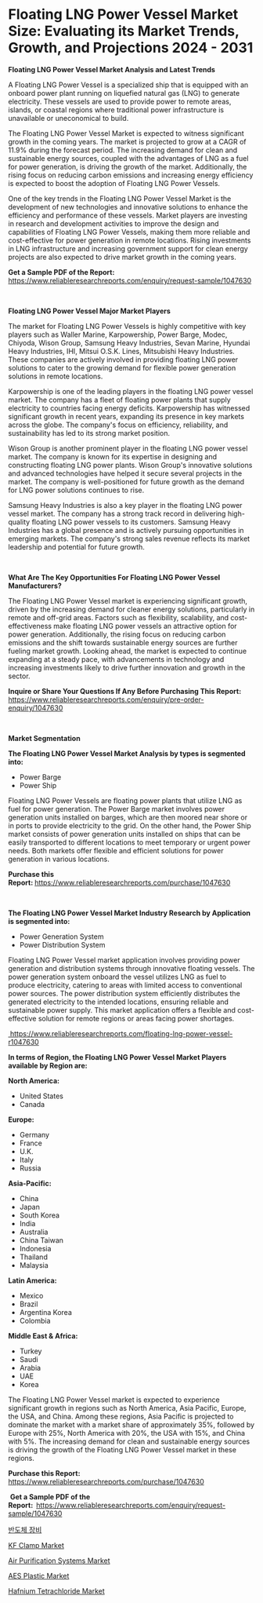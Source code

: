 <p><h1>Floating LNG Power Vessel Market Size: Evaluating its Market Trends, Growth, and Projections 2024 - 2031</h1></p><p><strong>Floating LNG Power Vessel Market Analysis and Latest Trends</strong></p>
<p><p>A Floating LNG Power Vessel is a specialized ship that is equipped with an onboard power plant running on liquefied natural gas (LNG) to generate electricity. These vessels are used to provide power to remote areas, islands, or coastal regions where traditional power infrastructure is unavailable or uneconomical to build.</p><p>The Floating LNG Power Vessel Market is expected to witness significant growth in the coming years. The market is projected to grow at a CAGR of 11.9% during the forecast period. The increasing demand for clean and sustainable energy sources, coupled with the advantages of LNG as a fuel for power generation, is driving the growth of the market. Additionally, the rising focus on reducing carbon emissions and increasing energy efficiency is expected to boost the adoption of Floating LNG Power Vessels.</p><p>One of the key trends in the Floating LNG Power Vessel Market is the development of new technologies and innovative solutions to enhance the efficiency and performance of these vessels. Market players are investing in research and development activities to improve the design and capabilities of Floating LNG Power Vessels, making them more reliable and cost-effective for power generation in remote locations. Rising investments in LNG infrastructure and increasing government support for clean energy projects are also expected to drive market growth in the coming years.</p></p>
<p><strong>Get a Sample PDF of the Report:&nbsp;</strong> <a href="https://www.reliableresearchreports.com/enquiry/request-sample/1047630">https://www.reliableresearchreports.com/enquiry/request-sample/1047630</a></p>
<p>&nbsp;</p>
<p><strong>Floating LNG Power Vessel Major Market Players</strong></p>
<p><p>The market for Floating LNG Power Vessels is highly competitive with key players such as Waller Marine, Karpowership, Power Barge, Modec, Chiyoda, Wison Group, Samsung Heavy Industries, Sevan Marine, Hyundai Heavy Industries, IHI, Mitsui O.S.K. Lines, Mitsubishi Heavy Industries. These companies are actively involved in providing floating LNG power solutions to cater to the growing demand for flexible power generation solutions in remote locations.</p><p>Karpowership is one of the leading players in the floating LNG power vessel market. The company has a fleet of floating power plants that supply electricity to countries facing energy deficits. Karpowership has witnessed significant growth in recent years, expanding its presence in key markets across the globe. The company's focus on efficiency, reliability, and sustainability has led to its strong market position.</p><p>Wison Group is another prominent player in the floating LNG power vessel market. The company is known for its expertise in designing and constructing floating LNG power plants. Wison Group's innovative solutions and advanced technologies have helped it secure several projects in the market. The company is well-positioned for future growth as the demand for LNG power solutions continues to rise.</p><p>Samsung Heavy Industries is also a key player in the floating LNG power vessel market. The company has a strong track record in delivering high-quality floating LNG power vessels to its customers. Samsung Heavy Industries has a global presence and is actively pursuing opportunities in emerging markets. The company's strong sales revenue reflects its market leadership and potential for future growth.</p></p>
<p>&nbsp;</p>
<p><strong>What Are The Key Opportunities For Floating LNG Power Vessel Manufacturers?</strong></p>
<p><p>The Floating LNG Power Vessel market is experiencing significant growth, driven by the increasing demand for cleaner energy solutions, particularly in remote and off-grid areas. Factors such as flexibility, scalability, and cost-effectiveness make floating LNG power vessels an attractive option for power generation. Additionally, the rising focus on reducing carbon emissions and the shift towards sustainable energy sources are further fueling market growth. Looking ahead, the market is expected to continue expanding at a steady pace, with advancements in technology and increasing investments likely to drive further innovation and growth in the sector.</p></p>
<p><strong>Inquire or Share Your Questions If Any Before Purchasing This Report:</strong> <a href="https://www.reliableresearchreports.com/enquiry/pre-order-enquiry/1047630">https://www.reliableresearchreports.com/enquiry/pre-order-enquiry/1047630</a></p>
<p>&nbsp;</p>
<p><strong>Market Segmentation</strong></p>
<p><strong>The Floating LNG Power Vessel Market Analysis by types is segmented into:</strong></p>
<p><ul><li>Power Barge</li><li>Power Ship</li></ul></p>
<p><p>Floating LNG Power Vessels are floating power plants that utilize LNG as fuel for power generation. The Power Barge market involves power generation units installed on barges, which are then moored near shore or in ports to provide electricity to the grid. On the other hand, the Power Ship market consists of power generation units installed on ships that can be easily transported to different locations to meet temporary or urgent power needs. Both markets offer flexible and efficient solutions for power generation in various locations.</p></p>
<p><strong>Purchase this Report:&nbsp;</strong><a href="https://www.reliableresearchreports.com/purchase/1047630">https://www.reliableresearchreports.com/purchase/1047630</a></p>
<p>&nbsp;</p>
<p><strong>The Floating LNG Power Vessel Market Industry Research by Application is segmented into:</strong></p>
<p><ul><li>Power Generation System</li><li>Power Distribution System</li></ul></p>
<p><p>Floating LNG Power Vessel market application involves providing power generation and distribution systems through innovative floating vessels. The power generation system onboard the vessel utilizes LNG as fuel to produce electricity, catering to areas with limited access to conventional power sources. The power distribution system efficiently distributes the generated electricity to the intended locations, ensuring reliable and sustainable power supply. This market application offers a flexible and cost-effective solution for remote regions or areas facing power shortages.</p></p>
<p><a href="https://www.reliableresearchreports.com/floating-lng-power-vessel-r1047630">&nbsp;https://www.reliableresearchreports.com/floating-lng-power-vessel-r1047630</a></p>
<p><strong>In terms of Region, the Floating LNG Power Vessel Market Players available by Region are:</strong></p>
<p>
    <p> <strong> North America: </strong>
        <ul>
            <li>United States</li>
            <li>Canada</li>
        </ul>
        </p> 
    <p> <strong> Europe: </strong>
        <ul>
            <li>Germany</li>
            <li>France</li>
            <li>U.K.</li>
            <li>Italy</li>
            <li>Russia</li>
        </ul>
        </p> 
    <p> <strong> Asia-Pacific: </strong>
        <ul>
            <li>China</li>
            <li>Japan</li>
            <li>South Korea</li>
            <li>India</li>
            <li>Australia</li>
            <li>China Taiwan</li>
            <li>Indonesia</li>
            <li>Thailand</li>
            <li>Malaysia</li>
        </ul>
        </p> 
    <p> <strong> Latin America: </strong>
        <ul>
            <li>Mexico</li>
            <li>Brazil</li>
            <li>Argentina Korea</li>
            <li>Colombia</li>
        </ul>
        </p> 
    <p> <strong> Middle East & Africa: </strong>
        <ul>
            <li>Turkey</li>
            <li>Saudi</li>
            <li>Arabia</li>
            <li>UAE</li>
            <li>Korea</li>
        </ul>
    </p>
    </p>
<p><p>The Floating LNG Power Vessel market is expected to experience significant growth in regions such as North America, Asia Pacific, Europe, the USA, and China. Among these regions, Asia Pacific is projected to dominate the market with a market share of approximately 35%, followed by Europe with 25%, North America with 20%, the USA with 15%, and China with 5%. The increasing demand for clean and sustainable energy sources is driving the growth of the Floating LNG Power Vessel market in these regions.</p></p>
<p><strong>Purchase this Report: </strong><a href="https://www.reliableresearchreports.com/purchase/1047630">https://www.reliableresearchreports.com/purchase/1047630</a></p>
<p>&nbsp;<strong>Get a Sample PDF of the Report:&nbsp;&nbsp;</strong><a href="https://www.reliableresearchreports.com/enquiry/request-sample/1047630">https://www.reliableresearchreports.com/enquiry/request-sample/1047630</a></p>
<p><strong></strong></p>
<p><p><a href="https://github.com/AlbertotDouglas44367/Market-Research-Report-List-1/blob/main/661685329048.md">반도체 장비</a></p><p><a href="https://github.com/khayangel/Market-Research-Report-List-3/blob/main/kf-clamp-market.md">KF Clamp Market</a></p><p><a href="https://github.com/eeaveuhhh/Market-Research-Report-List-2/blob/main/air-purification-systems-market.md">Air Purification Systems Market</a></p><p><a href="https://issuu.com/reportprime-2/docs/aes-plastic-market-size-2030.pptx">AES Plastic Market</a></p><p><a href="https://issuu.com/reportprime-2/docs/hafnium-tetrachloride-market-size-2030.pptx">Hafnium Tetrachloride Market</a></p></p>